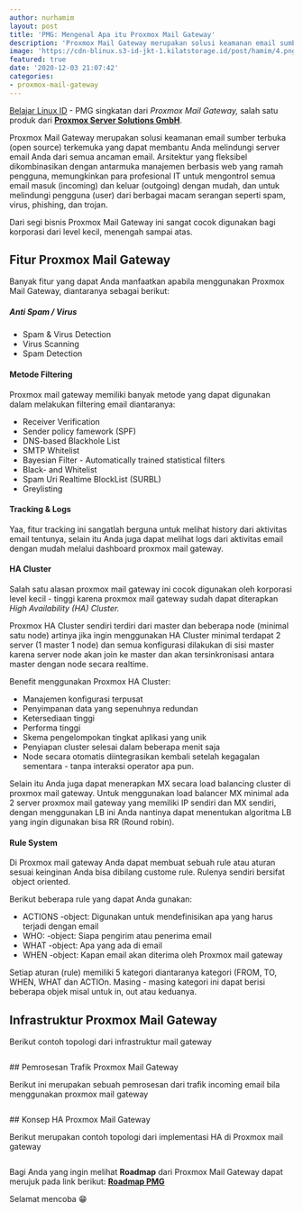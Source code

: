 ```yaml
---
author: nurhamim
layout: post
title: 'PMG: Mengenal Apa itu Proxmox Mail Gateway'
description: 'Proxmox Mail Gateway merupakan solusi keamanan email sumber terbuka (open source) terkemuka yang dapat membantu Anda melindungi server email Anda dari semua ancaman email'
image: 'https://cdn-blinux.s3-id-jkt-1.kilatstorage.id/post/hamim/4.png'
featured: true
date: '2020-12-03 21:07:42'
categories:
- proxmox-mail-gateway
---
```


[Belajar Linux ID](/) - PMG singkatan dari _Proxmox Mail Gateway,_ salah satu produk dari **[Proxmox Server Solutions GmbH](https://www.proxmox.com)**.

Proxmox Mail Gateway merupakan solusi keamanan email sumber terbuka (open source) terkemuka yang dapat membantu Anda melindungi server email Anda dari semua ancaman email. Arsitektur yang fleksibel dikombinasikan dengan antarmuka manajemen berbasis web yang ramah pengguna, memungkinkan para profesional IT untuk mengontrol semua email masuk (incoming) dan keluar (outgoing) dengan mudah, dan untuk melindungi pengguna (user) dari berbagai macam serangan seperti spam, virus, phishing, dan trojan.

<!--kg-card-begin: html--><script async src="https://pagead2.googlesyndication.com/pagead/js/adsbygoogle.js"></script><ins class="adsbygoogle" style="display:block; text-align:center;" data-ad-layout="in-article" data-ad-format="fluid" data-ad-client="ca-pub-1515372853161377" data-ad-slot="1986938311"></ins><script>
     (adsbygoogle = window.adsbygoogle || []).push({});
</script><!--kg-card-end: html-->

Dari segi bisnis Proxmox Mail Gateway ini sangat cocok digunakan bagi korporasi dari level kecil, menengah sampai atas.

## Fitur Proxmox Mail Gateway

Banyak fitur yang dapat Anda manfaatkan apabila menggunakan Proxmox Mail Gateway, diantaranya sebagai berikut:

##### Anti Spam / Virus

- Spam & Virus Detection
- Virus Scanning
- Spam Detection

#### Metode Filtering

Proxmox mail gateway memiliki banyak metode yang dapat digunakan dalam melakukan filtering email diantaranya:

- Receiver Verification
- Sender policy famework (SPF)
- DNS-based Blackhole List
- SMTP Whitelist
- Bayesian Filter - Automatically trained statistical filters
- Black- and Whitelist
- Spam Uri Realtime BlockList (SURBL)
- Greylisting 
<!--kg-card-begin: html--><script async src="https://pagead2.googlesyndication.com/pagead/js/adsbygoogle.js"></script><ins class="adsbygoogle" style="display:block; text-align:center;" data-ad-layout="in-article" data-ad-format="fluid" data-ad-client="ca-pub-1515372853161377" data-ad-slot="1986938311"></ins><script>
     (adsbygoogle = window.adsbygoogle || []).push({});
</script><!--kg-card-end: html-->
#### Tracking & Logs

Yaa, fitur tracking ini sangatlah berguna untuk melihat history dari aktivitas email tentunya, selain itu Anda juga dapat melihat logs dari aktivitas email dengan mudah melalui dashboard proxmox mail gateway.

#### HA Cluster

Salah satu alasan proxmox mail gateway ini cocok digunakan oleh korporasi level kecil - tinggi karena proxmox mail gateway sudah dapat diterapkan _High Availability (HA) Cluster._

Proxmox HA Cluster sendiri terdiri dari master dan beberapa node (minimal satu node) artinya jika ingin menggunakan HA Cluster minimal terdapat 2 server (1 master 1 node) dan semua konfigurasi dilakukan di sisi master karena server node akan join ke master dan akan tersinkronisasi antara master dengan node secara realtime.

Benefit menggunakan Proxmox HA Cluster:

- Manajemen konfigurasi terpusat
- Penyimpanan data yang sepenuhnya redundan
- Ketersediaan tinggi
- Performa tinggi
- Skema pengelompokan tingkat aplikasi yang unik
- Penyiapan cluster selesai dalam beberapa menit saja
- Node secara otomatis diintegrasikan kembali setelah kegagalan sementara - tanpa interaksi operator apa pun.

Selain itu Anda juga dapat menerapkan MX secara load balancing cluster di proxmox mail gateway. Untuk menggunakan load balancer MX minimal ada 2 server proxmox mail gateway yang memiliki IP sendiri dan MX sendiri, dengan menggunakan LB ini Anda nantinya dapat menentukan algoritma LB yang ingin digunakan bisa RR (Round robin).

#### Rule System

Di Proxmox mail gateway Anda dapat membuat sebuah rule atau aturan sesuai keinginan Anda bisa dibilang custome rule. Rulenya sendiri bersifat &nbsp;object oriented.

Berikut beberapa rule yang dapat Anda gunakan:

- ACTIONS -object: Digunakan untuk mendefinisikan apa yang harus terjadi dengan email
- WHO: -object: Siapa pengirim atau penerima email
- WHAT -object: Apa yang ada di email
- WHEN -object: Kapan email akan diterima oleh Proxmox mail gateway

Setiap aturan (rule) memiliki 5 kategori diantaranya kategori (FROM, TO, WHEN, WHAT dan ACTIOn. Masing - masing kategori ini dapat berisi beberapa objek misal untuk in, out atau keduanya.

<!--kg-card-begin: html--><script async src="https://pagead2.googlesyndication.com/pagead/js/adsbygoogle.js"></script><ins class="adsbygoogle" style="display:block; text-align:center;" data-ad-layout="in-article" data-ad-format="fluid" data-ad-client="ca-pub-1515372853161377" data-ad-slot="4684565489"></ins><script>
     (adsbygoogle = window.adsbygoogle || []).push({});
</script><!--kg-card-end: html-->
## Infrastruktur Proxmox Mail Gateway

Berikut contoh topologi dari infrastruktur mail gateway

<figure class="kg-card kg-image-card"><img src="/content/images/2020/12/image.png" class="kg-image" alt srcset="/content/images/size/w600/2020/12/image.png 600w, /content/images/2020/12/image.png 887w" sizes="(min-width: 720px) 720px"></figure>
## Pemrosesan Trafik Proxmox Mail Gateway

Berikut ini merupakan sebuah pemrosesan dari trafik incoming email bila menggunakan proxmox mail gateway

<figure class="kg-card kg-image-card"><img src="/content/images/2020/12/image-1.png" class="kg-image" alt srcset="/content/images/size/w600/2020/12/image-1.png 600w, /content/images/size/w1000/2020/12/image-1.png 1000w, /content/images/2020/12/image-1.png 1077w" sizes="(min-width: 720px) 720px"></figure>
## Konsep HA Proxmox Mail Gateway

Berikut merupakan contoh topologi dari implementasi HA di Proxmox mail gateway

<figure class="kg-card kg-image-card"><img src="/content/images/2020/12/image-2.png" class="kg-image" alt srcset="/content/images/size/w600/2020/12/image-2.png 600w, /content/images/size/w1000/2020/12/image-2.png 1000w, /content/images/2020/12/image-2.png 1076w" sizes="(min-width: 720px) 720px"></figure>

Bagi Anda yang ingin melihat **Roadmap** dari Proxmox Mail Gateway dapat merujuk pada link berikut: **[Roadmap PMG](https://pmg.proxmox.com/wiki/index.php/Roadmap)**

Selamat mencoba 😁

